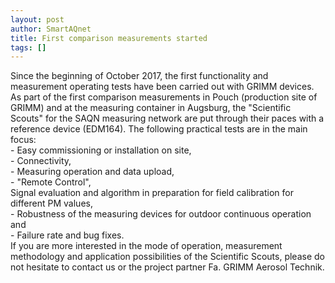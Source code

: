 ```yaml
---
layout: post
author: SmartAQnet
title: First comparison measurements started
tags: []
---
```

Since the beginning of October 2017, the first functionality and measurement operating tests have been carried out with GRIMM devices. As part of the first comparison measurements in Pouch (production site of GRIMM) and at the measuring container in Augsburg, the "Scientific Scouts" for the SAQN measuring network are put through their paces with a reference device (EDM164). The following practical tests are in the main focus:  
\- Easy commissioning or installation on site,  
\- Connectivity,  
\- Measuring operation and data upload,  
\- "Remote Control",  
Signal evaluation and algorithm in preparation for field calibration for different PM values,  
\- Robustness of the measuring devices for outdoor continuous operation and  
\- Failure rate and bug fixes.  
If you are more interested in the mode of operation, measurement methodology and application possibilities of the Scientific Scouts, please do not hesitate to contact us or the project partner Fa. GRIMM Aerosol Technik.
